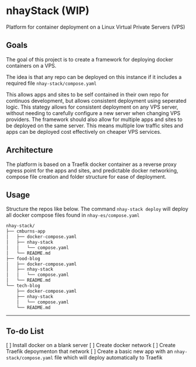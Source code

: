 # nhayStack (WIP)

Platform for container deployment on a Linux Virtual Private Servers (VPS)

## Goals
The goal of this project is to create a framework for deploying docker containers on a VPS. 

The idea is that any repo can be deployed on this instance if it includes a required file `nhay-stack/compose.yaml`

This allows apps and sites to be self contained in their own repo for continuos development, but allows consistent deployment using seperated logic.  This stategy allows for consistent deployment on any VPS server, without needing to carefully configure a new server when changing VPS providers. The framework should also allow for multiple apps and sites to be deployed on the same server. This means multiple low traffic sites and apps can be deployed cost effectively on cheaper VPS services. 

## Architecture

The platform is based on a Traefik docker container as a reverse proxy egress point for the apps and sites, and predictable docker networking, compose file creation and folder structure for ease of deployment.

## Usage
Structure the repos like below. The command `nhay-stack deploy` will deploy all docker compose files found in `nhay-es/compose.yaml`

```sh
nhay-stack/
├── cmburns-app
│   ├── docker-compose.yaml
│   ├── nhay-stack
│   │   └── compose.yaml
│   └── README.md
├── food-blog
│   ├── docker-compose.yaml
│   ├── nhay-stack
│   │   └── compose.yaml
│   └── README.md
└── tech-blog
    ├── docker-compose.yaml
    ├── nhay-stack
    │   └── compose.yaml
    └── README.md
```
---
## To-do List

 [ ] Install docker on a blank server
 [ ] Create docker network
 [ ] Create Traefik depoymenton that network
 [ ] Create a basic new app with an `nhay-stack/compose.yaml` file which will deploy automatically to Traefik 
